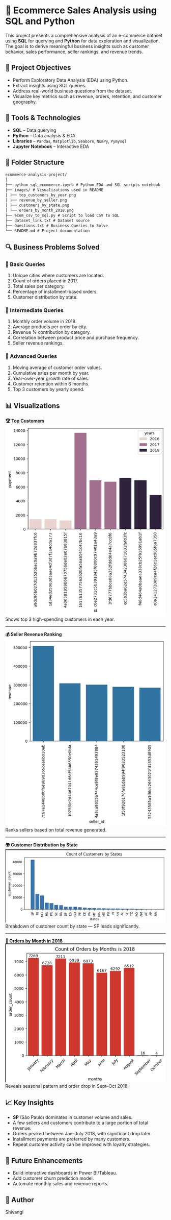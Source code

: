 # 🛒 Ecommerce Sales Analysis using SQL and Python

This project presents a comprehensive analysis of an e-commerce dataset using **SQL** for querying and **Python** for data exploration and visualization. The goal is to derive meaningful business insights such as customer behavior, sales performance, seller rankings, and revenue trends.

## 📌 Project Objectives

- Perform Exploratory Data Analysis (EDA) using Python.
- Extract insights using SQL queries.
- Address real-world business questions from the dataset.
- Visualize key metrics such as revenue, orders, retention, and customer geography.

## 🧰 Tools & Technologies

- **SQL** – Data querying
- **Python** – Data analysis & EDA
- **Libraries** – `Pandas`, `Matplotlib`, `Seaborn`, `NumPy`, `Pymysql`
- **Jupyter Notebook** – Interactive EDA

## 📂 Folder Structure
```
ecommerce-analysis-project/
│
├── python_sql_ecommerce.ipynb # Python EDA and SQL scripts notebook
├── images/ # Visualizations used in README
│ ├── top_customers_by_year.png
│ ├── revenue_by_seller.png
│ ├── customers_by_state.png
│ └── orders_by_month_2018.png
├── ecom_csv_to_sql.py # Script to load CSV to SQL
├── dataset_link.txt # Dataset source
├── Questions.txt # Business Queries to Solve
└── README.md # Project documentation
```

## 🔍 Business Problems Solved

### 🔹 Basic Queries
1. Unique cities where customers are located.
2. Count of orders placed in 2017.
3. Total sales per category.
4. Percentage of installment-based orders.
5. Customer distribution by state.

### 🔸 Intermediate Queries
1. Monthly order volume in 2018.
2. Average products per order by city.
3. Revenue % contribution by category.
4. Correlation between product price and purchase frequency.
5. Seller revenue rankings.

### 🔺 Advanced Queries
1. Moving average of customer order values.
2. Cumulative sales per month by year.
3. Year-over-year growth rate of sales.
4. Customer retention within 6 months.
5. Top 3 customers by yearly spend.

## 📊 Visualizations

**🏆 Top Customers**
![Top Customers](images/top_customers_by_year.png)  
Shows top 3 high-spending customers in each year.

---

**💰 Seller Revenue Ranking**
![Revenue by Seller](images/revenue_by_seller.png)  
Ranks sellers based on total revenue generated.

---

**🌍 Customer Distribution by State**
![Customers by State](images/customers_by_state.png)  
Breakdown of customer count by state — SP leads significantly.

---

**📅 Orders by Month in 2018**
![Orders by Month 2018](images/orders_by_month_2018.png)  
Reveals seasonal pattern and order drop in Sept–Oct 2018.



## 📈 Key Insights

- **SP** (São Paulo) dominates in customer volume and sales.
- A few sellers and customers contribute to a large portion of total revenue.
- Orders peaked between Jan–July 2018, with significant drop later.
- Installment payments are preferred by many customers.
- Repeat customer activity can be improved with loyalty strategies.

## 🔮 Future Enhancements
- Build interactive dashboards in Power BI/Tableau.
- Add customer churn prediction model.
- Automate monthly sales and revenue reports.

## 👤 Author
Shivangi 

